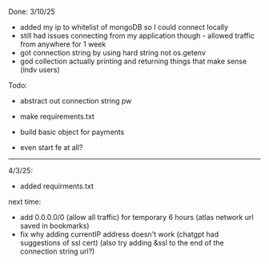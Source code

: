 Done:
3/10/25

- added my ip to whitelist of mongoDB so I could connect locally
- still had issues connecting from my application though - allowed traffic from anywhere for 1 week
- got connection string by using hard string not os.getenv
- god collection actually printing and returning things that make sense (indv users)

Todo:

- abstract out connection string pw
- make requirements.txt
- build basic object for payments

- even start fe at all?

---

4/3/25:

- added requirments.txt

next time:

- add 0.0.0.0/0 (allow all traffic) for temporary 6 hours (atlas network url saved in bookmarks)
- fix why adding currentIP address doesn't work (chatgpt had suggestions of ssl cert) (also try adding &ssl to the end of the connection string url?)
